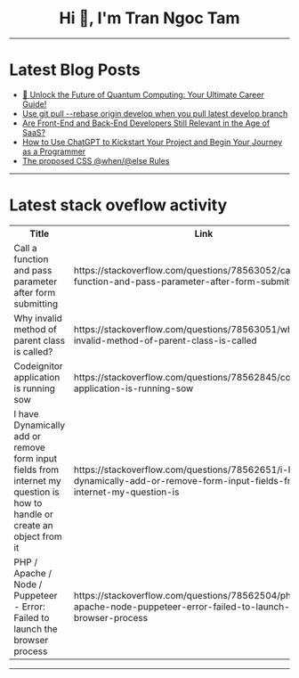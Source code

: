 <h1 align="center">Hi 👋, I'm Tran Ngoc Tam</h1>

---

# Latest Blog Posts 
<!-- BLOG-POST-LIST:START -->
- [🚀 Unlock the Future of Quantum Computing: Your Ultimate Career Guide!](https://dev.to/futuristicgeeks/unlock-the-future-of-quantum-computing-your-ultimate-career-guide-2l6l)
- [Use git pull --rebase origin develop when you pull latest develop branch](https://dev.to/takahiro_82jp/use-git-pull-rebase-origin-develop-when-you-pull-latest-develop-branch-gmi)
- [Are Front-End and Back-End Developers Still Relevant in the Age of SaaS?](https://dev.to/jehnz/are-front-end-and-back-end-developers-still-relevant-in-the-age-of-saas-53g3)
- [How to Use ChatGPT to Kickstart Your Project and Begin Your Journey as a Programmer](https://dev.to/homayunmmdy/how-to-use-chatgpt-to-kickstart-your-project-and-begin-your-journey-as-a-programmer-2kko)
- [The proposed CSS @when/@else Rules](https://dev.to/nattive/the-proposed-css-whenelse-rules-1i9f)
<!-- BLOG-POST-LIST:END -->

---

# Latest stack oveflow activity
<table>
  <tr><th>Title</th><th>Link</th></tr>
  <!-- STACKOVERFLOW:START --><tr><td>Call a function and pass parameter after form submitting</td><td>https://stackoverflow.com/questions/78563052/call-a-function-and-pass-parameter-after-form-submitting</td></tr><tr><td>Why invalid method of parent class is called?</td><td>https://stackoverflow.com/questions/78563051/why-invalid-method-of-parent-class-is-called</td></tr><tr><td>Codeignitor application is running sow</td><td>https://stackoverflow.com/questions/78562845/codeignitor-application-is-running-sow</td></tr><tr><td>I have Dynamically add or remove form input fields from internet my question is how to handle or create an object from it</td><td>https://stackoverflow.com/questions/78562651/i-have-dynamically-add-or-remove-form-input-fields-from-internet-my-question-is</td></tr><tr><td>PHP / Apache / Node / Puppeteer - Error: Failed to launch the browser process</td><td>https://stackoverflow.com/questions/78562504/php-apache-node-puppeteer-error-failed-to-launch-the-browser-process</td></tr><!-- STACKOVERFLOW:END -->
</table>

---


